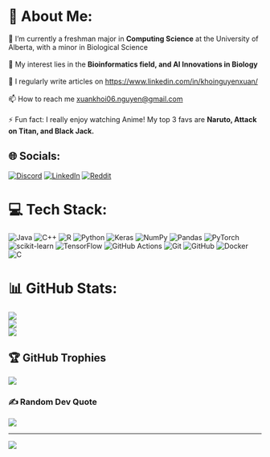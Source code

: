 # 💫 About Me:
🌱 I’m currently a freshman major in **Computing Science** at the University of Alberta, with a minor in Biological Science<br><br>🔭 My interest lies in the **Bioinformatics field, and AI Innovations in Biology**<br><br>📝 I regularly write articles on https://www.linkedin.com/in/khoinguyenxuan/<br><br>📫 How to reach me xuankhoi06.nguyen@gmail.com<br><br>⚡ Fun fact: I really enjoy watching Anime! My top 3 favs are **Naruto, Attack on Titan, and Black Jack.**


## 🌐 Socials:
[![Discord](https://img.shields.io/badge/Discord-%237289DA.svg?logo=discord&logoColor=white)](https://discord.gg/Khoinguyen#7681) [![LinkedIn](https://img.shields.io/badge/LinkedIn-%230077B5.svg?logo=linkedin&logoColor=white)](https://linkedin.com/in/khoinguyenxuan) [![Reddit](https://img.shields.io/badge/Reddit-%23FF4500.svg?logo=Reddit&logoColor=white)](https://reddit.com/user/Glad_Western344) 

# 💻 Tech Stack:
![Java](https://img.shields.io/badge/java-%23ED8B00.svg?style=plastic&logo=openjdk&logoColor=white) ![C++](https://img.shields.io/badge/c++-%2300599C.svg?style=plastic&logo=c%2B%2B&logoColor=white) ![R](https://img.shields.io/badge/r-%23276DC3.svg?style=plastic&logo=r&logoColor=white) ![Python](https://img.shields.io/badge/python-3670A0?style=plastic&logo=python&logoColor=ffdd54) ![Keras](https://img.shields.io/badge/Keras-%23D00000.svg?style=plastic&logo=Keras&logoColor=white) ![NumPy](https://img.shields.io/badge/numpy-%23013243.svg?style=plastic&logo=numpy&logoColor=white) ![Pandas](https://img.shields.io/badge/pandas-%23150458.svg?style=plastic&logo=pandas&logoColor=white) ![PyTorch](https://img.shields.io/badge/PyTorch-%23EE4C2C.svg?style=plastic&logo=PyTorch&logoColor=white) ![scikit-learn](https://img.shields.io/badge/scikit--learn-%23F7931E.svg?style=plastic&logo=scikit-learn&logoColor=white) ![TensorFlow](https://img.shields.io/badge/TensorFlow-%23FF6F00.svg?style=plastic&logo=TensorFlow&logoColor=white) ![GitHub Actions](https://img.shields.io/badge/github%20actions-%232671E5.svg?style=plastic&logo=githubactions&logoColor=white) ![Git](https://img.shields.io/badge/git-%23F05033.svg?style=plastic&logo=git&logoColor=white) ![GitHub](https://img.shields.io/badge/github-%23121011.svg?style=plastic&logo=github&logoColor=white) ![Docker](https://img.shields.io/badge/docker-%230db7ed.svg?style=plastic&logo=docker&logoColor=white) ![C](https://img.shields.io/badge/c-%2300599C.svg?style=plastic&logo=c&logoColor=white)
# 📊 GitHub Stats:
![](https://github-readme-stats.vercel.app/api?username=khoi-nguyen-xuan&show_icons=true&theme=dark)<br/>
![](https://github-readme-streak-stats.herokuapp.com/?user=Khoi-Nguyen-Xuan&theme=dark&hide_border=false)<br/>
![](https://github-readme-stats.vercel.app/api/top-langs/?username=Khoi-Nguyen-Xuan&theme=dark&hide_border=false&include_all_commits=true&count_private=false&layout=compact)

## 🏆 GitHub Trophies
![](https://github-profile-trophy.vercel.app/?username=Khoi-Nguyen-Xuan&theme=dracula&no-frame=false&no-bg=true&margin-w=4)

### ✍️ Random Dev Quote
![](https://quotes-github-readme.vercel.app/api?type=horizontal&theme=merko)

---
[![](https://visitcount.itsvg.in/api?id=Khoi-Nguyen-Xuan&icon=6&color=4)](https://visitcount.itsvg.in)

<!-- Proudly created with GPRM ( https://gprm.itsvg.in ) -->
